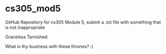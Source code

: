 # cs305_mod5

GitHub Repository for cs305 Module 5, submit a .txt file with something that is not inappropriate

Graceless Tarnished.

What is thy business with these thrones? :)
